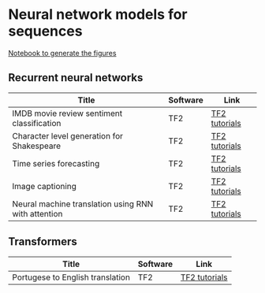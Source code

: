 # Neural network models for sequences

[Notebook to generate the figures](https://github.com/probml/pyprobml/blob/master/notebooks/figures/chapter15_figures.ipynb)


## Recurrent neural networks

|Title|Software|Link|
|-----------|----|----|
|IMDB movie  review sentiment classification|TF2|[TF2 tutorials](https://www.tensorflow.org/tutorials/text/text_classification_rnn)
|Character level generation for Shakespeare|TF2|[TF2 tutorials](https://www.tensorflow.org/tutorials/text/text_generation)
|Time series forecasting|TF2|[TF2 tutorials](https://www.tensorflow.org/tutorials/structured_data/time_series)
|Image captioning|TF2|[TF2 tutorials](https://www.tensorflow.org/tutorials/text/image_captioning)
|Neural machine translation using RNN with attention|TF2|[TF2 tutorials](https://www.tensorflow.org/tutorials/text/nmt_with_attention)

## Transformers 

|Title|Software|Link|
|-----------|----|----|
|Portugese to English translation|TF2|[TF2 tutorials](https://www.tensorflow.org/tutorials/text/transformer)



